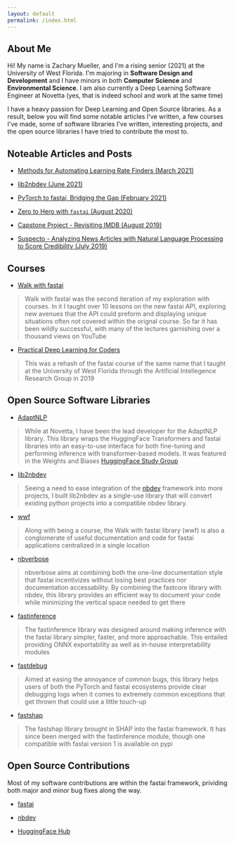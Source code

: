 ```yaml
---
layout: default
permalink: /index.html
---
```


## About Me

Hi! My name is Zachary Mueller, and I'm a rising senior (2021) at the University of West Florida. I'm majoring in **Software Design and Development** and I have minors in both **Computer Science** and **Environmental Science**. I am also currently a Deep Learning Software Engineer at Novetta (yes, that is indeed school and work at the same time)

I have a heavy passion for Deep Learning and Open Source libraries. As a result, below you will find some notable articles I've written, a few courses I've made, some of software libraries I've written, interesting projects, and the open source libraries I have tried to contribute the most to.

## Noteable Articles and Posts

- [Methods for Automating Learning Rate Finders (March 2021)](https://www.novetta.com/2021/03/learning-rate/)

- [lib2nbdev (June 2021)](https://www.novetta.com/2021/06/lib2nbdev/)

- [PyTorch to fastai, Bridging the Gap (February 2021)](https://muellerzr.github.io/fastblog/2021/02/14/Pytorchtofastai.html)

- [Zero to Hero with `fastai` (August 2020)](https://muellerzr.github.io/fastblog/2020/08/21/beginner.html)

- [Capstone Project - Revisiting IMDB (August 2019)](https://muellerzr.github.io/NLP-Capstone/)

- [Suspecto - Analyzing News Articles with Natural Language Processing to Score Credibility (July 2019)](https://muellerzr.github.io/Suspecto/)

## Courses

- [Walk with fastai](https://walkwithfastai.com)
> Walk with fastai was the second iteration of my exploration with courses. In it I taught over 10 lessons on the new fastai API, exploring new avenues that the API could preform and displaying unique situations often not covered within the orignal course. So far it has been wildly successful, with many of the lectures garnishing over a thousand views on YouTube

- [Practical Deep Learning for Coders](https://github.com/muellerzr/Practical-Deep-Learning-for-Coders)
> This was a rehash of the fastai course of the same name that I taught at the University of West Florida through the Artificial Intellegence Research Group in 2019


## Open Source Software Libraries

- [AdaptNLP](https://novetta.github.io/adaptnlp)
> While at Novetta, I have been the lead developer for the AdaptNLP library. This library wraps the HuggingFace Transformers and fastai libraries into an easy-to-use interface for both fine-tuning and performing inference with transformer-based models. It was featured in the Weights and Biases [HuggingFace Study Group](https://www.youtube.com/watch?v=lt9DtxwUTtI)

- [lib2nbdev](https://novetta.github.io/lib2nbdev)
> Seeing a need to ease integration of the [nbdev](https://nbdev.fast.ai) framework into more projects, I built lib2nbdev as a single-use library that will convert existing python projects into a compatible nbdev library. 

- [wwf](https://walkwithfastai)
> Along with being a course, the Walk with fastai library (wwf) is also a conglomerate of useful documentation and code for fastai applications centralized in a single location

- [nbverbose](https://muellerzr.github.io/nbverbose)
> nbverbose aims at combining both the one-line documentation style that fastai incentivizes without losing best practices nor documentation accessability. By combining the fastcore library with nbdev, this library provides an efficient way to document your code while minimizing the vertical space needed to get there

- [fastinference](https://muellerzr.github.io/fastinference)
> The fastinference library was designed around making inference with the fastai library simpler, faster, and more approachable. This entailed providing ONNX exportability as well as in-house interpretability modules

- [fastdebug](https://muellerzr.github.io/fastdebug)
> Aimed at easing the annoyance of common bugs, this library helps users of both the PyTorch and fastai ecosystems provide clear debugging logs when it comes to extremely common exceptions that get thrown that could use a little touch-up

- [fastshap](https://github.com/muellerzr/fastshap)
> The fastshap library brought in SHAP into the fastai framework. It has since been merged with the fastinference module, though one compatible with fastai version 1 is available on pypi

## Open Source Contributions

Most of my software contributions are within the fastai framework, prividing both major and minor bug fixes along the way. 

- [fastai](https://github.com/fastai/fastai/pulls?q=is%3Apr+author%3Amuellerzr)

- [nbdev](https://github.com/fastai/nbdev/pulls?q=is%3Apr+author%3Amuellerzr)

- [HuggingFace Hub](https://github.com/huggingface/huggingface_hub/pulls?q=is%3Apr+author%3Amuellerzr)
